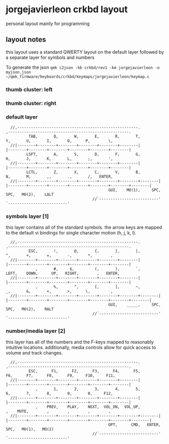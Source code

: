 # jorgejavierleon crkbd layout
personal layout mainly for programming

## layout notes

this layout uses a standard QWERTY layout on the default layer followed by a
separate layer for symbols and numbers 

To generate the json 
`qmk c2json -kb crkbd/rev1 -km jorgejavierleon -o myjson.json ~/qmk_firmware/keyboards/crkbd/keymaps/jorgejavierleon/keymap.c`

### thumb cluster: left


### thumb cluster: right


### default layer
```text
  //,-----------------------------------------------------.                    ,-----------------------------------------------------.
          TAB,       Q,       W,       E,       R,       T,                            Y,       U,       I,       O,      P,        \,
  //|--------+--------+--------+--------+--------+--------|                    |--------+--------+--------+--------+--------+--------|
         LSFT,       A,       S,       D,       F,       G,                            H,       J,       K,       L,       ;,       ',
  //|--------+--------+--------+--------+--------+--------|                    |--------+--------+--------+--------+--------+--------|
         LCTL,       Z,       X,       C,       V,       B,                            N,       M,       ,,       .,       /,   ENTER,
  //|--------+--------+--------+--------+--------+--------+--------|  |--------+--------+--------+--------+--------+--------+--------|
                                             GUI,    MO(1),     SPC,        SPC,   MO(2),    LALT
                                      //`--------------------------'  `--------------------------'
```

### symbols layer [1]

this layer contains all of the standard symbols.  the arrow keys are mapped to
the default vi bindings for single character motion (h, j, k, l).

```text
  //,-----------------------------------------------------.                    ,-----------------------------------------------------.
          ESC,       !,       @,       {,       },       |,                            ^,       +,       =,       -,       *,        ,
  //|--------+--------+--------+--------+--------+--------|                    |--------+--------+--------+--------+--------+--------|
             ,       #,     $,         (,       ),       `,                         LEFT,    DOWN,      UP,   RIGHT,        ,   ENTER,
  //|--------+--------+--------+--------+--------+--------|                    |--------+--------+--------+--------+--------+--------|
             ,       %,       ^,       [,       ],       ~,                            _,       &,       <,       >,      \,         ,
  //|--------+--------+--------+--------+--------+--------+--------|  |--------+--------+--------+--------+--------+--------+--------|
                                             GUI,    _____,     SPC,        SPC,   MO(2),    RALT
                                      //`--------------------------'  `--------------------------'
```

### number/media layer [2]

this layer has all of the numbers and the F-keys mapped to reasonably intuitive
locations.  additionally, media controls allow for quick access to volume and
track changes.

```text
  //,-----------------------------------------------------.                    ,-----------------------------------------------------.
          ESC,      F1,      F2,      F3,      F4,      F5,                           F6,      F7,      F8,      F9,     F10,     F11,
  //|--------+--------+--------+--------+--------+--------|                    |--------+--------+--------+--------+--------+--------|
             ,       1,       2,       3,       4,       5,                            6,       7,       8,       9,       0,     F12,
  //|--------+--------+--------+--------+--------+--------|                    |--------+--------+--------+--------+--------+--------|
             ,    PREV,    PLAY,    NEXT,  VOL_DN,  VOL_UP,                             ,    MUTE,        ,        ,        ,        ,
  //|--------+--------+--------+--------+--------+--------+--------|  |--------+--------+--------+--------+--------+--------+--------|
                                             OPT,      CMD,   ENTER,        SPC,   MO(1),   MO(2)
                                      //`--------------------------'  `--------------------------'

```

